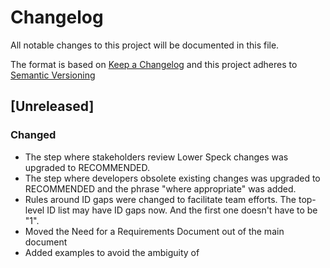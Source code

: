 # Changelog
All notable changes to this project will be documented in this file.

The format is based on [Keep a Changelog](http://keepachangelog.com/en/1.0.0/)
and this project adheres to [Semantic Versioning](http://semver.org/spec/v2.0.0.html)

## [Unreleased]

### Changed
- The step where stakeholders review Lower Speck changes was upgraded to RECOMMENDED.
- The step where developers obsolete existing changes was upgraded to RECOMMENDED and the phrase "where appropriate" was added.
- Rules around ID gaps were changed to facilitate team efforts. The top-level ID list may have ID gaps now. And the first one doesn't have to be "1".
- Moved the Need for a Requirements Document out of the main document
- Added examples to avoid the ambiguity of <ID>
